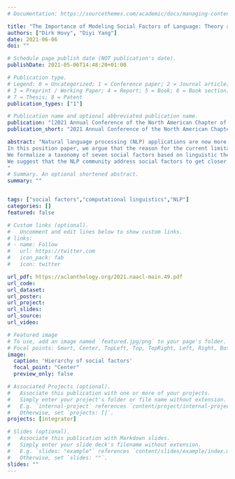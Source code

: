 ```yaml
---
# Documentation: https://sourcethemes.com/academic/docs/managing-content/

title: "The Importance of Modeling Social Factors of Language: Theory and Practice"
authors: ["Dirk Hovy", "Diyi Yang"]
date: 2021-06-06
doi: ""

# Schedule page publish date (NOT publication's date).
publishDate: 2021-05-06T14:48:20+01:00

# Publication type.
# Legend: 0 = Uncategorized; 1 = Conference paper; 2 = Journal article;
# 3 = Preprint / Working Paper; 4 = Report; 5 = Book; 6 = Book section;
# 7 = Thesis; 8 = Patent
publication_types: ["1"]

# Publication name and optional abbreviated publication name.
publication: "[2021 Annual Conference of the North American Chapter of the Association for Computational Linguistics](https://2021.naacl.org)"
publication_short: "2021 Annual Conference of the North American Chapter of the Association for Computational Linguistics"

abstract: "Natural language processing (NLP) applications are now more powerful and ubiquitous than ever before. With rapidly developing (neural) models and ever-more available data, current NLP models have access to more information than any human speaker during their life. Still, it would be hard to argue that NLP models have reached human-level capacity. 
In this position paper, we argue that the reason for the current limitations is a focus on information content while ignoring language's social factors. We show that current NLP systems systematically break down when faced with interpreting the social factors of language. This limits applications to a subset of information-related tasks and prevents NLP from reaching human-level performance. At the same time, systems that incorporate even a minimum of social factors already show remarkable improvements.
We formalize a taxonomy of seven social factors based on linguistic theory and exemplify current failures and emerging successes for each of them. 
We suggest that the NLP community address social factors to get closer to the goal of human-like language understanding.
"
# Summary. An optional shortened abstract.
summary: ""


tags: ["social factors","computational linguistics","NLP"]
categories: []
featured: false

# Custom links (optional).
#   Uncomment and edit lines below to show custom links.
# links:
# - name: Follow
#   url: https://twitter.com
#   icon_pack: fab
#   icon: twitter

url_pdf: https://aclanthology.org/2021.naacl-main.49.pdf
url_code:
url_dataset:
url_poster:
url_project:
url_slides:
url_source:
url_video:

# Featured image
# To use, add an image named `featured.jpg/png` to your page's folder.
# Focal points: Smart, Center, TopLeft, Top, TopRight, Left, Right, BottomLeft, Bottom, BottomRight.
image:
  caption: 'Hierarchy of social factors'
  focal_point: "Center"
  preview_only: false

# Associated Projects (optional).
#   Associate this publication with one or more of your projects.
#   Simply enter your project's folder or file name without extension.
#   E.g. `internal-project` references `content/project/internal-project/index.md`.
#   Otherwise, set `projects: []`.
projects: [integrator]

# Slides (optional).
#   Associate this publication with Markdown slides.
#   Simply enter your slide deck's filename without extension.
#   E.g. `slides: "example"` references `content/slides/example/index.md`.
#   Otherwise, set `slides: ""`.
slides: ""
---
```


